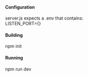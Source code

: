 #### Configuration
<p>
server.js expects a .env that contains:
<br />
LISTEN_PORT={}
</p>

#### Building
<p>
npm init
</p>

#### Running
<p>
npm run dev
</p>
